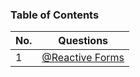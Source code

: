 ### Table of Contents

| No. | Questions |
|---- | ---------
|1| [@Reactive Forms](https://github.com/muhammedjamsheer/Angular/blob/master/reactiveforms.md)
